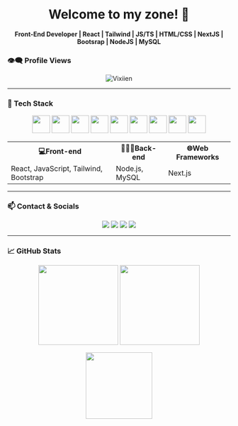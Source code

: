 <h1 align="center">Welcome to my zone! 🚀</h1>

<p align="center">
  <b>Front-End Developer | React | Tailwind | JS/TS | HTML/CSS | NextJS | Bootsrap | NodeJS | MySQL</b>
</p>

### 👁️‍🗨️ Profile Views 

<p align="center">
  <img src="https://komarev.com/ghpvc/?username=Vixiien&label=Profile%20views&color=0e75b6&style=flat" alt="Vixiien" />
</p>

---

### 🚀 Tech Stack
<p align="center">
  <img src="https://cdn.jsdelivr.net/gh/devicons/devicon/icons/html5/html5-original.svg" width="40"/>
  <img src="https://cdn.jsdelivr.net/gh/devicons/devicon/icons/css3/css3-original.svg" width="40"/>
  <img src="https://cdn.jsdelivr.net/gh/devicons/devicon/icons/javascript/javascript-original.svg" width="40"/>
  <img src="https://cdn.jsdelivr.net/gh/devicons/devicon/icons/react/react-original.svg" width="40"/>
  <img src="https://cdn.jsdelivr.net/gh/devicons/devicon/icons/typescript/typescript-original.svg" width="40"/>
  <img src="https://cdn.jsdelivr.net/gh/devicons/devicon/icons/git/git-original.svg" width="40"/>
  <img src="https://cdn.jsdelivr.net/gh/devicons/devicon/icons/nextjs/nextjs-original.svg" width="40"/>
  <img src="https://cdn.jsdelivr.net/gh/devicons/devicon/icons/nodejs/nodejs-original.svg" width="40"/>
  <img src="https://cdn.jsdelivr.net/gh/devicons/devicon/icons/mysql/mysql-original.svg" width="40"/>
</p>
<table align="center">
  <tr>
    <th>💻Front-end</th>
    <th>👨🏻‍💻Back-end</th>
    <th>🌐Web Frameworks</th>
  </tr>
  <tr>
    <td>React, JavaScript, Tailwind, Bootstrap</td>
    <td>Node.js, MySQL</td>
    <td>Next.js</td>
  </tr>
</table>

---

### 📫 Contact & Socials

<p align="center">
  <a href="mailto:vicocasla14@gmail.com"><img src="https://img.shields.io/badge/Gmail-D14836?style=for-the-badge&logo=gmail&logoColor=white"></a>
  <a href="https://github.com/Vixiien"><img src="https://img.shields.io/badge/GitHub-000000?style=for-the-badge&logo=github&logoColor=white"></a>
  <a href="https://www.linkedin.com/in/vic-ocasla"><img src="https://img.shields.io/badge/LinkedIn-0077B5?style=for-the-badge&logo=linkedin&logoColor=white"></a>
  <a href="https://www.instagram.com/vixxieenn"><img src="https://img.shields.io/badge/Instagram-E4405F?style=for-the-badge&logo=instagram&logoColor=white"></a>
</p>

---

### 📈 GitHub Stats

<p align="center">
  <img src="https://github-readme-stats.vercel.app/api?username=Vixiien&show_icons=true&theme=tokyonight" height="180"/>
  <img src="https://github-readme-stats.vercel.app/api/top-langs/?username=Vixiien&layout=compact&theme=tokyonight" height="180"/>
</p>

<p align="center">
  <img src="https://streak-stats.demolab.com/?user=Vixiien&theme=tokyonight" height="150"/>
</p>
